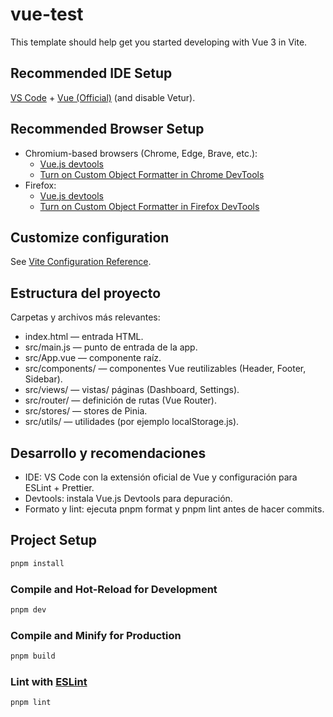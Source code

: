 # vue-test

This template should help get you started developing with Vue 3 in Vite.

## Recommended IDE Setup

[VS Code](https://code.visualstudio.com/) + [Vue (Official)](https://marketplace.visualstudio.com/items?itemName=Vue.volar) (and disable Vetur).

## Recommended Browser Setup

- Chromium-based browsers (Chrome, Edge, Brave, etc.):
  - [Vue.js devtools](https://chromewebstore.google.com/detail/vuejs-devtools/nhdogjmejiglipccpnnnanhbledajbpd) 
  - [Turn on Custom Object Formatter in Chrome DevTools](http://bit.ly/object-formatters)
- Firefox:
  - [Vue.js devtools](https://addons.mozilla.org/en-US/firefox/addon/vue-js-devtools/)
  - [Turn on Custom Object Formatter in Firefox DevTools](https://fxdx.dev/firefox-devtools-custom-object-formatters/)

## Customize configuration

See [Vite Configuration Reference](https://vite.dev/config/).

## Estructura del proyecto

Carpetas y archivos más relevantes:

- index.html — entrada HTML.
- src/main.js — punto de entrada de la app.
- src/App.vue — componente raíz.
- src/components/ — componentes Vue reutilizables (Header, Footer, Sidebar).
- src/views/ — vistas/ páginas (Dashboard, Settings).
- src/router/ — definición de rutas (Vue Router).
- src/stores/ — stores de Pinia.
- src/utils/ — utilidades (por ejemplo localStorage.js).

## Desarrollo y recomendaciones

- IDE: VS Code con la extensión oficial de Vue y configuración para ESLint + Prettier.
- Devtools: instala Vue.js Devtools para depuración.
- Formato y lint: ejecuta pnpm format y pnpm lint antes de hacer commits.

## Project Setup

```sh
pnpm install
```

### Compile and Hot-Reload for Development

```sh
pnpm dev
```

### Compile and Minify for Production

```sh
pnpm build
```

### Lint with [ESLint](https://eslint.org/)

```sh
pnpm lint
```
